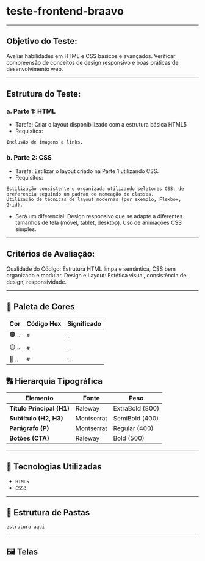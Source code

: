 # teste-frontend-braavo

---

## Objetivo do Teste:

Avaliar habilidades em HTML e CSS básicos e avançados.
Verificar compreensão de conceitos de design responsivo e boas práticas de desenvolvimento web.

---

## Estrutura do Teste:

### a. Parte 1: HTML
- Tarefa: Criar o layout disponibilizado com a estrutura básica HTML5
- Requisitos:

```
Inclusão de imagens e links.
```

### b. Parte 2: CSS

- Tarefa: Estilizar o layout criado na Parte 1 utilizando CSS.
- Requisitos:
```
Estilização consistente e organizada utilizando seletores CSS, de preferencia seguindo um padrao de nomeação de classes.
Utilização de técnicas de layout modernas (por exemplo, Flexbox, Grid).
```
- Será um diferencial: 
Design responsivo que se adapte a diferentes tamanhos de tela (móvel, tablet, desktop).
Uso de animações CSS simples.

---

## Critérios de Avaliação:

Qualidade do Código: Estrutura HTML limpa e semântica, CSS bem organizado e modular.
Design e Layout: Estética visual, consistência de design, responsividade.

---

## 🎨 Paleta de Cores

| Cor         | Código Hex   | Significado |
|------------|------------|------------|
| 🟠 **..** | `#` | .. |
| 🟡 **..** | `#` | .. |
| 🔵 **..** | `#` | .. |

## 🔠 Hierarquia Tipográfica

| Elemento         | Fonte       | Peso  |
|-----------------|------------|------|
| **Título Principal (H1)** | Raleway | ExtraBold (800) |
| **Subtítulo (H2, H3)** | Montserrat | SemiBold (400) |
| **Parágrafo (P)** | Montserrat | Regular (400) |
| **Botões (CTA)** | Raleway | Bold (500) |

---

## 🧱 Tecnologias Utilizadas

- ``HTML5``
- ``CSS3``

---

## 📂 Estrutura de Pastas

```
estrutura aqui
```

---

## 🖼️ Telas
